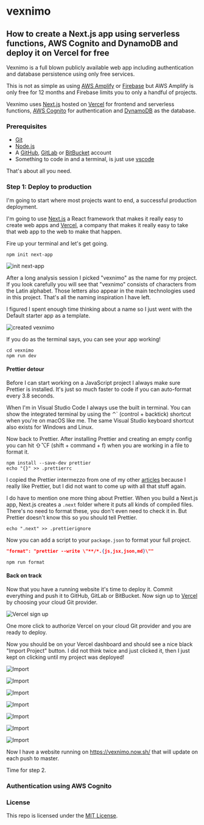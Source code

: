 # vexnimo

## How to create a Next.js app using serverless functions, AWS Cognito and DynamoDB and deploy it on Vercel for free

Vexnimo is a full blown publicly available web app including authentication and database persistence using only free services.

This is not as simple as using [AWS Amplify](https://aws.amazon.com/amplify/) or [Firebase](https://firebase.google.com/) but AWS Amplify is only free for 12 months and Firebase limits you to only a handful of projects.

Vexnimo uses [Next.js](https://nextjs.org/) hosted on [Vercel](https://vercel.com/) for frontend and serverless functions, [AWS Cognito](https://aws.amazon.com/cognito/) for authentication and [DynamoDB](https://aws.amazon.com/dynamodb/) as the database.

### Prerequisites

- [Git](https://git-scm.com/)
- [Node.js](https://nodejs.org/)
- A [GitHub](https://github.com/), [GitLab](https://gitlab.com/) or [BitBucket](https://bitbucket.org/) account
- Something to code in and a terminal, is just use [vscode](https://code.visualstudio.com/)

That's about all you need.

### Step 1: Deploy to production

I'm going to start where most projects want to end, a successful production deployment.

I'm going to use [Next.js](https://nextjs.org/) a React framework that makes it really easy to create web apps and [Vercel](https://vercel.com/), a company that makes it really easy to take that web app to the web to make that happen.

Fire up your terminal and let's get going.

```shell
npm init next-app
```

![init next-app](images/01_init_next-app.png)

After a long analysis session I picked "vexnimo" as the name for my project. If you look carefully you will see that "vexnimo" consists of characters from the Latin alphabet. Those letters also appear in the main technologies used in this project. That's all the naming inspiration I have left.

I figured I spent enough time thinking about a name so I just went with the Default starter app as a template.

![created vexnimo](images/02_created_vexnimo.png)

If you do as the terminal says, you can see your app working!

```shell
cd vexnimo
npm run dev
```

#### Prettier detour

Before I can start working on a JavaScript project I always make sure Prettier is installed. It's just so much faster to code if you can auto-format every 3.8 seconds.

When I'm in Visual Studio Code I always use the built in terminal. You can show the integrated terminal by using the ⌃` (control + backtick) shortcut when you're on macOS like me. The same Visual Studio keyboard shortcut also exists for Windows and Linux.

Now back to Prettier. After installing Prettier and creating an empty config you can hit ⇧⌥F (shift + command + f) when you are working in a file to format it.

```shell
npm install --save-dev prettier
echo "{}" >> .prettierrc
```

I copied the Prettier intermezzo from one of my other [articles](https://levelup.gitconnected.com/agnita-authentication-for-create-react-app-using-aws-cognito-80cde1fb781b) because I really like Prettier, but I did not want to come up with all that stuff again.

I do have to mention one more thing about Prettier. When you build a Next.js app, Next.js creates a `.next` folder where it puts all kinds of compiled files. There's no need to format these, you don't even need to check it in. But Prettier doesn't know this so you should tell Prettier.

```shell
echo ".next" >> .prettierignore
```

Now you can add a script to your `package.json` to format your full project.

```json
"format": "prettier --write \"**/*.{js,jsx,json,md}\""
```

```shell
npm run format
```

#### Back on track

Now that you have a running website it's time to deploy it. Commit everything and push it to GitHub, GitLab or BitBucket. Now sign up to [Vercel](https://vercel.com/signup) by choosing your cloud Git provider.

![Vercel sign up](images/03_vercel_sign_up.png)

One more click to authorize Vercel on your cloud Git provider and you are ready to deploy. 

Now you should be on your Vercel dashboard and should see a nice black "Import Project" button. I did not think twice and just clicked it, then I just kept on clicking until my project was deployed!

![Import](images/04_import.png)

![Import](images/06_import.png)

![Import](images/07_import.png)

![Import](images/08_import.png)

![Import](images/09_import.png)

![Import](images/10_import.png)

![Import](images/11_production_deployment.png)

Now I have a website running on https://vexnimo.now.sh/ that will update on each push to master. 

Time for step 2.

### Authentication using AWS Cognito

### License

This repo is licensed under the [MIT License](LICENSE).
